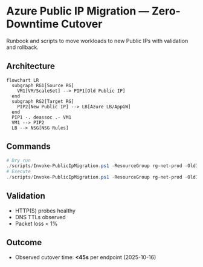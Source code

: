 # Azure Public IP Migration — Zero-Downtime Cutover
Runbook and scripts to move workloads to new Public IPs with validation and rollback.

## Architecture
```mermaid
flowchart LR
  subgraph RG1[Source RG]
    VM1[VM/ScaleSet] --> PIP1[Old Public IP]
  end
  subgraph RG2[Target RG]
    PIP2[New Public IP] --> LB[Azure LB/AppGW]
  end
  PIP1 -. deassoc .- VM1
  VM1 --> PIP2
  LB --> NSG[NSG Rules]
```

## Commands
```powershell
# Dry run
./scripts/Invoke-PublicIpMigration.ps1 -ResourceGroup rg-net-prod -OldIp "203.0.113.10" -NewIpName "pip-web-02" -WhatIf
# Execute
./scripts/Invoke-PublicIpMigration.ps1 -ResourceGroup rg-net-prod -OldIp "203.0.113.10" -NewIpName "pip-web-02"
```

## Validation
- HTTP(S) probes healthy
- DNS TTLs observed
- Packet loss < 1%

## Outcome
- Observed cutover time: **<45s** per endpoint (2025-10-16)
